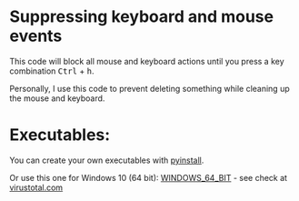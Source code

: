 # Suppressing keyboard and mouse events

This code will block all mouse and keyboard actions until you press a key combination <kbd>Ctrl</kbd> + <kbd>h</kbd>.

Personally, I use this code to prevent deleting something while cleaning up the mouse and keyboard.

# Executables:
You can create your own executables with [pyinstall](https://pyinstaller.org/en/stable/).

Or use this one for Windows 10 (64 bit):
[WINDOWS_64_BIT](executables/Supress_input_WINDOWS_64_BIT.7z) - see check at [virustotal.com ](https://www.virustotal.com/gui/file/7e937c1bebfd55eaa5612721f8cb57a59df3f1b0a5b139cfeafaf09792cf913e?nocache=1) 
